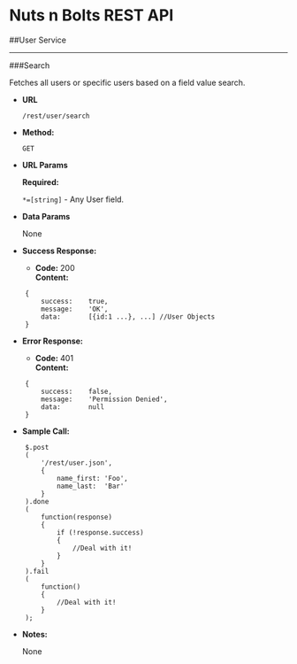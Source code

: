 Nuts n Bolts REST API
=====================
##User Service

---
###Search

 Fetches all users or specific users based on a field value search.

* **URL**

	`/rest/user/search`

* **Method:**

	`GET`

* **URL Params**

	**Required:**
 
	`*=[string]` - Any User field.

* **Data Params**

	None

* **Success Response:**
	
	* **Code:** 200 <br>
	 **Content:** 
```
	{
		success:	true,
		message:	'OK',
		data:		[{id:1 ...}, ...] //User Objects
	}
```

* **Error Response:**

	* **Code:** 401 <br>
	 **Content:** 
```
	{
		success:	false,
		message:	'Permission Denied',
		data:		null
	}
```

* **Sample Call:**

```
	$.post
	(
		'/rest/user.json',
		{
			name_first:	'Foo',
			name_last:	'Bar'
		}
	).done
	(
		function(response)
		{
			if (!response.success)
			{
				//Deal with it!
			}
		}
	).fail
	(
		function()
		{
			//Deal with it!
		}
	);
```

* **Notes:**

	None